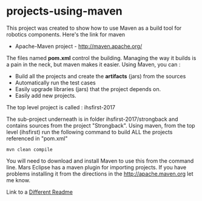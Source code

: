 # projects-using-maven

This project was created to show how to use Maven as a build tool for robotics components.  Here's the link for maven
  * Apache-Maven project - http://maven.apache.org/
  
The files named __pom.xml__ control the building.  Managing the way it builds is a pain in the neck, but maven makes it easier.  Using Maven, you can : 
  * Build all the projects and create the __artifacts__ (jars) from the sources 
  * Automatically run the test cases
  * Easily upgrade libraries (jars) that the project depends on.
  * Easily add new projects.
  
  
The top level project is called : ihsfirst-2017

The sub-project underneath is in folder ihsfirst-2017/strongback and contains sources from the project "Strongback".
Using maven, from the top level (ihsfirst) run the following command to build ALL the projects referenced in "pom.xml"
```
mvn clean compile
```

You will need to download and install Maven to use this from the command line.  Mars Eclipse has a 
maven plugin for importing projects.  If you have problems installing it from the directions in the http://apache.maven.org 
let me know.



Link to a [Different Readme][altreadme]

[altreadme]: (strongback/README.md)

